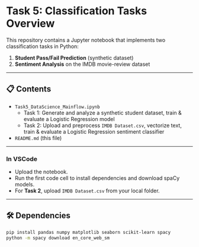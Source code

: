 # Task 5: Classification Tasks Overview

This repository contains a Jupyter notebook that implements two classification tasks in Python:

1. **Student Pass/Fail Prediction** (synthetic dataset)  
2. **Sentiment Analysis** on the IMDB movie-review dataset

---

## 📋 Contents

- `Task5_DataScience_Mainflow.ipynb`  
  - Task 1: Generate and analyze a synthetic student dataset, train & evaluate a Logistic Regression model  
  - Task 2: Upload and preprocess `IMDB Dataset.csv`, vectorize text, train & evaluate a Logistic Regression sentiment classifier  
- `README.md` (this file)

---
 
### In VSCode

- Upload the notebook.  
- Run the first code cell to install dependencies and download spaCy models.  
- For **Task 2**,  upload `IMDB Dataset.csv` from your local folder.

---

## 🛠️ Dependencies

```bash
pip install pandas numpy matplotlib seaborn scikit-learn spacy
python -m spacy download en_core_web_sm
